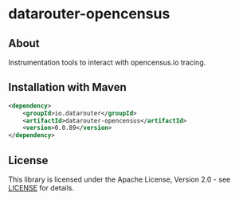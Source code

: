 # datarouter-opencensus

## About
Instrumentation tools to interact with opencensus.io tracing. 

## Installation with Maven

```xml
<dependency>
	<groupId>io.datarouter</groupId>
	<artifactId>datarouter-opencensus</artifactId>
	<version>0.0.89</version>
</dependency>
```

## License

This library is licensed under the Apache License, Version 2.0 - see [LICENSE](../LICENSE) for details.
